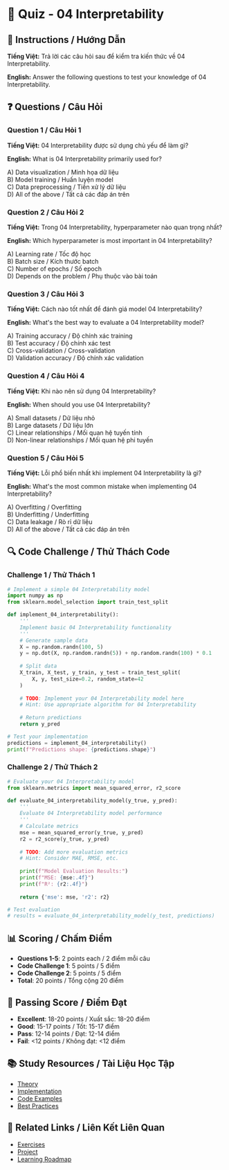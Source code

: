 # 🧠 Quiz - 04 Interpretability

## 📝 Instructions / Hướng Dẫn

**Tiếng Việt:** Trả lời các câu hỏi sau để kiểm tra kiến thức về 04 Interpretability.

**English:** Answer the following questions to test your knowledge of 04 Interpretability.

## ❓ Questions / Câu Hỏi

### Question 1 / Câu Hỏi 1
**Tiếng Việt:** 04 Interpretability được sử dụng chủ yếu để làm gì?

**English:** What is 04 Interpretability primarily used for?

A) Data visualization / Minh họa dữ liệu  
B) Model training / Huấn luyện model  
C) Data preprocessing / Tiền xử lý dữ liệu  
D) All of the above / Tất cả các đáp án trên

### Question 2 / Câu Hỏi 2
**Tiếng Việt:** Trong 04 Interpretability, hyperparameter nào quan trọng nhất?

**English:** Which hyperparameter is most important in 04 Interpretability?

A) Learning rate / Tốc độ học  
B) Batch size / Kích thước batch  
C) Number of epochs / Số epoch  
D) Depends on the problem / Phụ thuộc vào bài toán

### Question 3 / Câu Hỏi 3
**Tiếng Việt:** Cách nào tốt nhất để đánh giá model 04 Interpretability?

**English:** What's the best way to evaluate a 04 Interpretability model?

A) Training accuracy / Độ chính xác training  
B) Test accuracy / Độ chính xác test  
C) Cross-validation / Cross-validation  
D) Validation accuracy / Độ chính xác validation

### Question 4 / Câu Hỏi 4
**Tiếng Việt:** Khi nào nên sử dụng 04 Interpretability?

**English:** When should you use 04 Interpretability?

A) Small datasets / Dữ liệu nhỏ  
B) Large datasets / Dữ liệu lớn  
C) Linear relationships / Mối quan hệ tuyến tính  
D) Non-linear relationships / Mối quan hệ phi tuyến

### Question 5 / Câu Hỏi 5
**Tiếng Việt:** Lỗi phổ biến nhất khi implement 04 Interpretability là gì?

**English:** What's the most common mistake when implementing 04 Interpretability?

A) Overfitting / Overfitting  
B) Underfitting / Underfitting  
C) Data leakage / Rò rỉ dữ liệu  
D) All of the above / Tất cả các đáp án trên

## 🔍 Code Challenge / Thử Thách Code

### Challenge 1 / Thử Thách 1
```python
# Implement a simple 04 Interpretability model
import numpy as np
from sklearn.model_selection import train_test_split

def implement_04_interpretability():
    '''
    Implement basic 04 Interpretability functionality
    '''
    # Generate sample data
    X = np.random.randn(100, 5)
    y = np.dot(X, np.random.randn(5)) + np.random.randn(100) * 0.1
    
    # Split data
    X_train, X_test, y_train, y_test = train_test_split(
        X, y, test_size=0.2, random_state=42
    )
    
    # TODO: Implement your 04 Interpretability model here
    # Hint: Use appropriate algorithm for 04 Interpretability
    
    # Return predictions
    return y_pred

# Test your implementation
predictions = implement_04_interpretability()
print(f"Predictions shape: {predictions.shape}")
```

### Challenge 2 / Thử Thách 2
```python
# Evaluate your 04 Interpretability model
from sklearn.metrics import mean_squared_error, r2_score

def evaluate_04_interpretability_model(y_true, y_pred):
    '''
    Evaluate 04 Interpretability model performance
    '''
    # Calculate metrics
    mse = mean_squared_error(y_true, y_pred)
    r2 = r2_score(y_true, y_pred)
    
    # TODO: Add more evaluation metrics
    # Hint: Consider MAE, RMSE, etc.
    
    print(f"Model Evaluation Results:")
    print(f"MSE: {mse:.4f}")
    print(f"R²: {r2:.4f}")
    
    return {'mse': mse, 'r2': r2}

# Test evaluation
# results = evaluate_04_interpretability_model(y_test, predictions)
```

## 📊 Scoring / Chấm Điểm

- **Questions 1-5**: 2 points each / 2 điểm mỗi câu
- **Code Challenge 1**: 5 points / 5 điểm
- **Code Challenge 2**: 5 points / 5 điểm
- **Total**: 20 points / Tổng cộng 20 điểm

## 🎯 Passing Score / Điểm Đạt

- **Excellent**: 18-20 points / Xuất sắc: 18-20 điểm
- **Good**: 15-17 points / Tốt: 15-17 điểm  
- **Pass**: 12-14 points / Đạt: 12-14 điểm
- **Fail**: <12 points / Không đạt: <12 điểm

## 📚 Study Resources / Tài Liệu Học Tập

- [Theory](./THEORY_04_interpretability.md)
- [Implementation](./IMPLEMENTATION_04_interpretability.md)
- [Code Examples](./CODE_EXAMPLES_04_interpretability.md)
- [Best Practices](./BEST_PRACTICES_04_interpretability.md)

## 🔗 Related Links / Liên Kết Liên Quan

- [Exercises](./EXERCISES_04_interpretability.md)
- [Project](./PROJECT_04_interpretability.md)
- [Learning Roadmap](./LEARNING_ROADMAP_04_interpretability.md)
